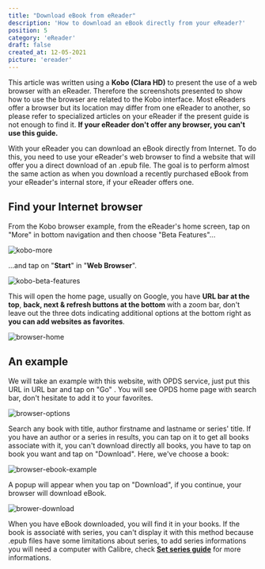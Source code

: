 ```yaml
---
title: "Download eBook from eReader"
description: 'How to download an eBook directly from your eReader?'
position: 5
category: 'eReader'
draft: false
created_at: 12-05-2021
picture: 'ereader'
---
```


<alert tpye="info" title="About">

This article was written using a **Kobo (Clara HD)** to present the use of a web browser with an eReader. Therefore the screenshots presented to show how to use the browser are related to the Kobo interface. Most eReaders offer a browser but its location may differ from one eReader to another, so please refer to specialized articles on your eReader if the present guide is not enough to find it. **If your eReader don't offer any browser, you can't use this guide.**

</alert>

With your eReader you can download an eBook directly from Internet. To do this, you need to use your eReader's web browser to find a website that will offer you a direct download of an .epub file. The goal is to perform almost the same action as when you download a recently purchased eBook from your eReader's internal store, if your eReader offers one.

## Find your Internet browser

From the Kobo browser example, from the eReader's home screen, tap on "More" in bottom navigation and then choose "Beta Features"...

![kobo-more](/images/guides/ereader-download-ebook-from-ereader/kobo-more.webp)

...and tap on "**Start**" in "**Web Browser**".

![kobo-beta-features](/images/guides/ereader-download-ebook-from-ereader/kobo-beta-features.webp)

This will open the home page, usually on Google, you have **URL bar at the top**, **back, next & refresh buttons at the bottom** with a zoom bar, don't leave out the three dots indicating additional options at the bottom right as **you can add websites as favorites**.

![browser-home](/images/guides/ereader-download-ebook-from-ereader/browser-home.webp)

## An example

We will take an example with this website, with <api-link endpoint="/ereader">OPDS service</api-link>, just put this URL in URL bar and tap on "Go" <api-link endpoint="/ereader" :refer-it-self="true"></api-link>. You will see OPDS home page with search bar, don't hesitate to add it to your favorites.

![browser-options](/images/guides/ereader-download-ebook-from-ereader/browser-options.webp)

Search any book with title, author firstname and lastname or series' title. If you have an author or a series in results, you can tap on it to get all books associate with it, you can't download directly all books, you have to tap on book you want and tap on "Download". Here, we've choose a book:

![browser-ebook-example](/images/guides/ereader-download-ebook-from-ereader/browser-ebook-example.webp)

A popup will appear when you tap on "Download", if you continue, your browser will download eBook.

![brower-download](/images/guides/ereader-download-ebook-from-ereader/brower-download.webp)

When you have eBook downloaded, you will find it in your books. If the book is associaté with series, you can't display it with this method because .epub files have some limitations about series, to add series informations you will need a computer with Calibre, check [**Set series guide**](/guides/ereader-series) for more informations.
